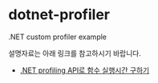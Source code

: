 # dotnet-profiler
.NET custom profiler example

설명자료는 아래 링크를 참고하시기 바랍니다.
* [.NET profiling API로 함수 실행시간 구하기](http://10bun.tv/projects/apm/001/)
